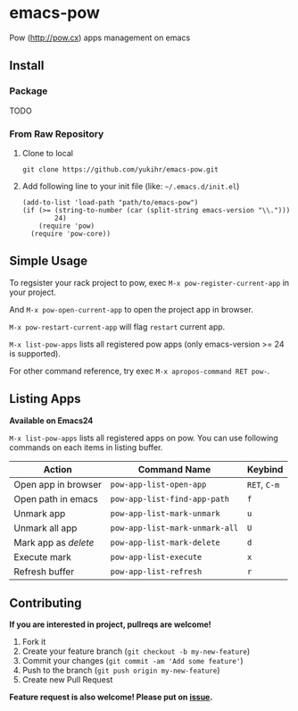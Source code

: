 # emacs-pow

Pow (http://pow.cx) apps management on emacs


## Install

### Package

TODO


### From Raw Repository

1. Clone to local

    ```
    git clone https://github.com/yukihr/emacs-pow.git
    ```

2. Add following line to your init file (like: `~/.emacs.d/init.el`)

    ```
    (add-to-list 'load-path "path/to/emacs-pow")
    (if (>= (string-to-number (car (split-string emacs-version "\\.")))
            24)
        (require 'pow)
      (require 'pow-core))
    ```


## Simple Usage

To regsister your rack project to pow, exec `M-x pow-register-current-app` in your project.

And `M-x pow-open-current-app` to open the project app in browser.

`M-x pow-restart-current-app` will flag `restart` current app.

`M-x list-pow-apps` lists all registered pow apps (only emacs-version >= 24 is supported). 


For other command reference, try exec `M-x apropos-command RET pow-`.


## Listing Apps

**Available on Emacs24**

`M-x list-pow-apps` lists all registered apps on pow. You can use following commands on each items in listing buffer.

| Action               | Command Name                   | Keybind      |
|----------------------|--------------------------------|--------------|
| Open app in browser  | `pow-app-list-open-app`        | `RET`, `C-m` |
| Open path in emacs   | `pow-app-list-find-app-path`   | `f`          |
| Unmark app           | `pow-app-list-mark-unmark`     | `u`          |
| Unmark all app       | `pow-app-list-mark-unmark-all` | `U`          |
| Mark app as _delete_ | `pow-app-list-mark-delete`     | `d`          |
| Execute mark         | `pow-app-list-execute`         | `x`          |
| Refresh buffer       | `pow-app-list-refresh`         | `r`          |


## Contributing

**If you are interested in project, pullreqs are welcome!**

1. Fork it
2. Create your feature branch (`git checkout -b my-new-feature`)
3. Commit your changes (`git commit -am 'Add some feature'`)
4. Push to the branch (`git push origin my-new-feature`)
5. Create new Pull Request

**Feature request is also welcome! Please put on [issue](https://github.com/yukihr/emacs-pow/issues/new).**
